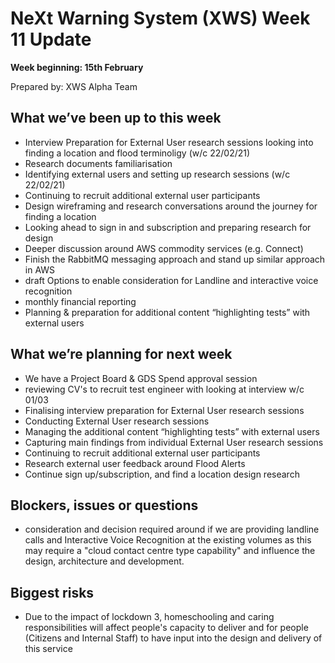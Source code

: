 # NeXt Warning System (XWS) Week 11 Update
**Week beginning: 15th February** 

Prepared by: XWS Alpha Team

## What we’ve been up to this week

* Interview Preparation for External User research sessions looking into finding a location and flood terminoligy (w/c 22/02/21)
* Research documents familiarisation
* Identifying external users and setting up research sessions (w/c 22/02/21) 
* Continuing to recruit additional external user participants
* Design wireframing and research conversations around the journey for finding a location
* Looking ahead to sign in and subscription and preparing research for design
* Deeper discussion around AWS commodity services (e.g. Connect)
* Finish the RabbitMQ messaging approach and stand up similar approach in AWS
* draft Options to enable consideration for Landline and interactive voice recognition
* monthly financial reporting  
* Planning & preparation for additional content “highlighting tests” with external users



## What we’re planning for next week

* We have a Project Board & GDS Spend approval session
* reviewing CV's to recruit test engineer with looking at interview w/c 01/03
* Finalising interview preparation for External User research sessions 
* Conducting External User research sessions
* Managing the additional content “highlighting tests” with external users
* Capturing main findings from individual External User research sessions
* Continuing to recruit additional external user participants
* Research external user feedback around Flood Alerts
* Continue sign up/subscription, and find a location design research


## Blockers, issues or questions

* consideration and decision required around if we are providing landline calls and Interactive Voice Recognition at the existing volumes as this may require a "cloud contact centre type capability" and influence the design, architecture and development.

## Biggest risks

* Due to the impact of lockdown 3, homeschooling and caring responsibilities will affect people's capacity to deliver and for people (Citizens and Internal Staff) to have input into the design and delivery of this service
